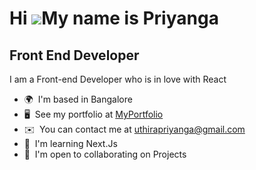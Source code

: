 Hi ![](https://user-images.githubusercontent.com/18350557/176309783-0785949b-9127-417c-8b55-ab5a4333674e.gif)My name is Priyanga
================================================================================================================================

Front End Developer
-------------------

I am a Front-end Developer who is in love with React

*   🌍  I'm based in Bangalore
*   🖥️  See my portfolio at [MyPortfolio](http://new-portfolio-bay.vercel.app/)
*   ✉️  You can contact me at [uthirapriyanga@gmail.com](mailto:uthirapriyanga@gmail.com)
*   🧠  I'm learning Next.Js
*   🤝  I'm open to collaborating on Projects


